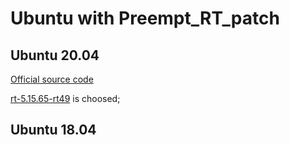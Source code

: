 # Ubuntu with Preempt_RT_patch
## Ubuntu 20.04
[Official source code](http://git.kernel.org/cgit/linux/kernel/git/rt/linux-stable-rt.git)

[rt-5.15.65-rt49](https://git.kernel.org/pub/scm/linux/kernel/git/rt/linux-stable-rt.git/snapshot/linux-stable-rt-5.15.65-rt49.tar.gz) is choosed;


## Ubuntu 18.04
